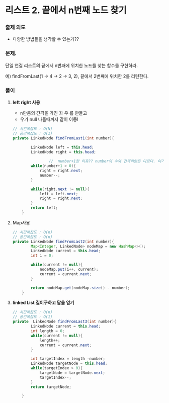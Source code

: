# 리스트 2. 끝에서 n번째 노드 찾기

### 출제 의도

- 다양한 방법들을 생각할 수 있는가??

### 문제. 
단일 연결 리스트의 끝에서 n번째에 위치한 노드를 찾는 함수를 구현하라.

예) findFromLast(1 -> 4 -> 2 -> 3, 2), 끝에서 2번째에 위치한 2를 리턴한다.

### 풀이

1. **left right 사용** 

    - n만큼의 간격을 가진 좌 우 를 만들고
    - 우가 null 나올때까지 같이 이동!

    ```java
    // 시간복잡도 : O(N)
    // 공간복잡도 : O(1)
    private LinkedNode findFromLast1(int number){

            LinkedNode left = this.head;
            LinkedNode right = this.head;
    				
    				//  number+1한 이유?? number의 수와 간격이랑은 다르다. 이거 생각해자
            while(number+1 > 0){
                right = right.next;
                number--;
            }

            while(right.next != null){
                left = left.next;
                right = right.next;
            }
            return left;
        }
    ```

2. Map사용

    ```java
    // 시간복잡도 : O(n)  
    // 공간복잡도 : O(n)
    private LinkedNode findFromLast2(int number){
            Map<Integer, LinkedNode> nodeMap = new HashMap<>();
            LinkedNode current = this.head;
            int i = 0;

            while(current != null){
                nodeMap.put(i++, current);
                current = current.next;
            }

            return nodeMap.get(nodeMap.size() - number);
        }
    ```

3. **linked List 길이구하고 답을 얻기**

    ```java
    // 시간복잡도 : O(n)  
    // 공간복잡도 : O(1)
    private  LinkedNode findFromLast3(int number){
            LinkedNode current = this.head;
            int length = 0;
            while(current != null){
                length++;
                current = current.next;
            }

            int targetIndex = length -number;
            LinkedNode targetNode = this.head;
            while(targetIndex > 0){
                targetNode = targetNode.next;
                targetIndex--;
            }
            return targetNode;

        }
    ```